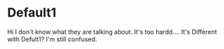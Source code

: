 # Default1

Hi I don't know what they are talking about.
It's too hardd....
It's Different with Defult1?
I'm still confused.
